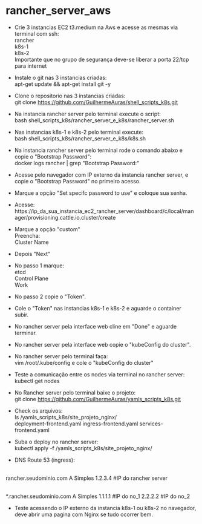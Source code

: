 # rancher_server_aws

* Crie 3 instancias EC2 t3.medium	na Aws e acesse as mesmas via terminal com ssh:
<br>rancher
<br>k8s-1
<br>k8s-2
<br>Importante que no grupo de segurança deve-se liberar a porta 22/tcp para internet

* Instale o git nas 3 instancias criadas:
<br>apt-get update && apt-get install git -y

* Clone o repositorio nas 3 instancias criadas:
<br>git clone https://github.com/GuilhermeAuras/shell_scripts_k8s.git

* Na instancia rancher server pelo terminal execute o script:
<br>bash shell_scripts_k8s/rancher_server_e_k8s/rancher_server.sh

* Nas instancias k8s-1 e k8s-2 pelo terminal execute:
<br>bash shell_scripts_k8s/rancher_server_e_k8s/k8s.sh

* Na instancia rancher server pelo terminal rode o comando abaixo e copie o "Bootstrap Password":
<br>docker logs rancher | grep "Bootstrap Password:"

* Acesse pelo navegador com IP externo da instancia rancher server, e copie o "Bootstrap Password" no primeiro acesso.

* Marque a opção "Set specifc password to use" e coloque sua senha.

* Acesse:
<br>https://ip_da_sua_instancia_ec2_rancher_server/dashboard/c/local/manager/provisioning.cattle.io.cluster/create

* Marque a opção "custom"
<br>Preencha:
<br>Cluster Name

* Depois "Next"

* No passo 1 marque:
<br>etcd
<br>Control Plane
<br>Work

* No passo 2 copie o "Token".

* Cole o "Token" nas instancias k8s-1 e k8s-2 e aguarde o container subir.

* No rancher server pela interface web cline em "Done" e aguarde terminar.

* No rancher server pela interface web copie o "kubeConfig do cluster".

* No rancher server pelo terminal faça:
<br>vim /root/.kube/config e cole o "kubeConfig do cluster"

* Teste a comunicação entre os nodes via terminal no rancher server:
<br>kubectl get nodes

* No Rancher server pelo terminal baixe o projeto:
<br> git clone https://github.com/GuilhermeAuras/yamls_scripts_k8s.git

* Check os arquivos:
<br>ls  /yamls_scripts_k8s/site_projeto_nginx/
<br>deployment-frontend.yaml  ingress-frontend.yaml  services-frontend.yaml

* Suba o deploy no rancher server:
<br>kubectl apply -f /yamls_scripts_k8s/site_projeto_nginx/

* DNS Route 53 (ingress):

<br>rancher.seudominio.com	A	Simples	1.2.3.4 #IP do rancher server

<br>*.rancher.seudominio.com	A	Simples 1.1.1.1  #IP do no_1 2.2.2.2 #IP do no_2

* Teste acessendo o IP externo da instancia k8s-1 ou k8s-2 no navegador, deve abrir uma pagina com Nginx se tudo ocorrer bem.



